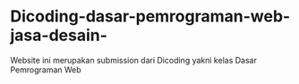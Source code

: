 # Dicoding-dasar-pemrograman-web-jasa-desain-
Website ini merupakan submission dari Dicoding yakni kelas Dasar Pemrograman Web
